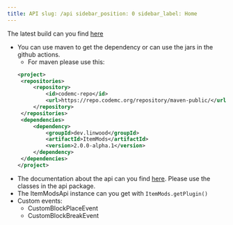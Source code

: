 ```yaml
---
title: API slug: /api sidebar_position: 0 sidebar_label: Home
---
```


The latest build can you find [here](https://ci.codemc.io/job/CodeDoctorDE/job/ItemMods/lastStableBuild/)

* You can use maven to get the dependency or can use the jars in the github actions.
   * For maven please use this: 
   ```xml
  <project>
    <repositories>
        <repository>
            <id>codemc-repo</id>
            <url>https://repo.codemc.org/repository/maven-public/</url>
        </repository>
    </repositories>
    <dependencies>
        <dependency>
            <groupId>dev.linwood</groupId>
            <artifactId>ItemMods</artifactId>
            <version>2.0.0-alpha.1</version>
        </dependency>
    </dependencies>
  </project>
   ```
* The documentation about the api can you find [here](https://itemmods.linwood.dev/apidocs). Please use the classes in
  the api package.
* The ItemModsApi instance can you get with `ItemMods.getPlugin()`
* Custom events:
  * CustomBlockPlaceEvent
  * CustomBlockBreakEvent
